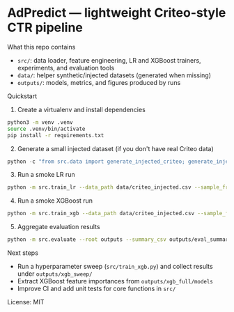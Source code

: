 # AdPredict — lightweight Criteo-style CTR pipeline

What this repo contains
- `src/`: data loader, feature engineering, LR and XGBoost trainers, experiments, and evaluation tools
- `data/`: helper synthetic/injected datasets (generated when missing)
- `outputs/`: models, metrics, and figures produced by runs

Quickstart

1) Create a virtualenv and install dependencies

```sh
python3 -m venv .venv
source .venv/bin/activate
pip install -r requirements.txt
```

2) Generate a small injected dataset (if you don't have real Criteo data)

```py
python -c "from src.data import generate_injected_criteo; generate_injected_criteo('data/criteo_injected.csv', nrows=20000)"
```

3) Run a smoke LR run

```sh
python -m src.train_lr --data_path data/criteo_injected.csv --sample_frac 0.05 --out_dir outputs/lr_smoke
```

4) Run a smoke XGBoost run

```sh
python -m src.train_xgb --data_path data/criteo_injected.csv --sample_frac 0.05 --out_dir outputs/xgb_smoke --num_boost_round 100 --early_stopping_rounds 20
```

5) Aggregate evaluation results

```sh
python -m src.evaluate --root outputs --summary_csv outputs/eval_summary.csv --figs_dir outputs/eval_figs
```

Next steps
- Run a hyperparameter sweep (`src/train_xgb.py`) and collect results under `outputs/xgb_sweep/`
- Extract XGBoost feature importances from `outputs/xgb_full/models`
- Improve CI and add unit tests for core functions in `src/`

License: MIT
